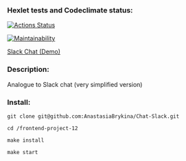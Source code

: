 ### Hexlet tests and Codeclimate status:

[![Actions Status](https://github.com/AnastasiaBrykina/frontend-project-12/actions/workflows/hexlet-check.yml/badge.svg)](https://github.com/AnastasiaBrykina/frontend-project-12/actions)&nbsp;

[![Maintainability](https://api.codeclimate.com/v1/badges/befbac4813d00aea527a/maintainability)](https://codeclimate.com/github/AnastasiaBrykina/frontend-project-12/maintainability)&nbsp;

<a href="https://frontend-project-12-3exd.onrender.com/">Slack Сhat (Demo)</a>

### Description:
Analogue to Slack chat (very simplified version)

### Install:
```
git clone git@github.com:AnastasiaBrykina/Chat-Slack.git
```
```
cd /frontend-project-12
```
```
make install
```
```
make start
```

